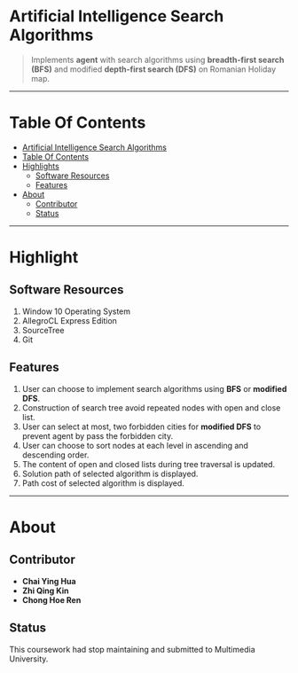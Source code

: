 Artificial Intelligence Search Algorithms
=========================================
> Implements **agent** with search algorithms using **breadth-first search (BFS)** and modified **depth-first search (DFS)** on Romanian Holiday map.

***
Table Of Contents
=================
* [Artificial Intelligence Search Algorithms](#artificial-intelligence-search-algorithms)
* [Table Of Contents](#table-of-contents)
* [Highlights](#highlights)
  * [Software Resources](#software-resources)
  * [Features](#features)
* [About](#about)
  * [Contributor](#contributor)
  * [Status](#status)

***

Highlight
=========
Software Resources 
------------------
1. Window 10 Operating System
2. AllegroCL Express Edition 
3. SourceTree 
4. Git 

Features
--------
1. User can choose to implement search algorithms using **BFS** or **modified DFS**.  
2. Construction of search tree avoid repeated nodes with open and close list.  
3. User can select at most, two forbidden cities for **modified DFS** to prevent agent by pass the forbidden city.
4. User can choose to sort nodes at each level in ascending and descending order. 
5. The content of open and closed lists during tree traversal is updated. 
6. Solution path of selected algorithm is displayed.
7. Path cost of selected algorithm is displayed. 

***

About
=====
Contributor
-----------
- **Chai Ying Hua**
- **Zhi Qing Kin**
- **Chong Hoe Ren** 

Status
------
This coursework had stop maintaining and submitted to Multimedia University. 

